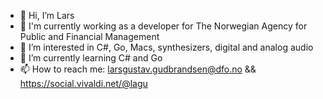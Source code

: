 - 👋 Hi, I’m Lars
- 🏢 I'm currently working as a developer for The Norwegian Agency for Public and Financial Management
- 👀 I’m interested in C#, Go, Macs, synthesizers, digital and analog audio
- 🌱 I’m currently learning C# and Go
- 📫 How to reach me: larsgustav.gudbrandsen@dfo.no && https://social.vivaldi.net/@lagu

<!---
5-lagu/5-lagu is a ✨ special ✨ repository because its `README.md` (this file) appears on your GitHub profile.
You can click the Preview link to take a look at your changes.
--->
